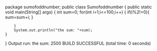 
package sumofoddnumber;
public class Sumofoddnumber {
    public static void main(String[] args) {
        int sum=0;
        for(int i=1;i<=100;i++)
        {
            if(i%2!=0){
                sum=sum+i;
            }
            
        }
        System.out.println("the sum: "+sum);
    }
    
}
Output
run:
the sum: 2500
BUILD SUCCESSFUL (total time: 0 seconds)
